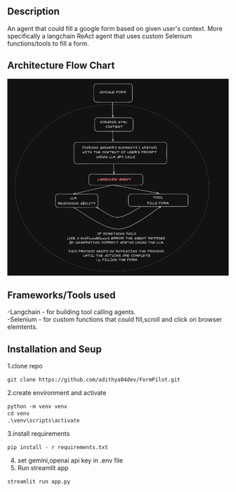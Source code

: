 ## Description  
An agent that could fill a google form based on given user's context.
More specifically a langchain ReAct agent that uses custom Selenium functions/tools to fill a form.   
  


## Architecture Flow Chart
![Architecture Diagram 1](./tool_calling_flowdigram.png)    



## Frameworks/Tools used   
-Langchain - for building tool calling agents.     
-Selenium  - for custom functions that could fill,scroll and click on browser elemtents.   
  



## Installation  and Seup
1.clone repo  
```
git clone https://github.com/adithya04dev/FormPilot.git  
```
2.create environment and activate  
```
python -m venv venv    
cd venv    
.\venv\scripts\activate   
```
3.install requirements  
```
pip install - r requirements.txt   
```
4. set gemini,openai api key in .env file
5. Run streamlit app 
```  
streamlit run app.py  
```


